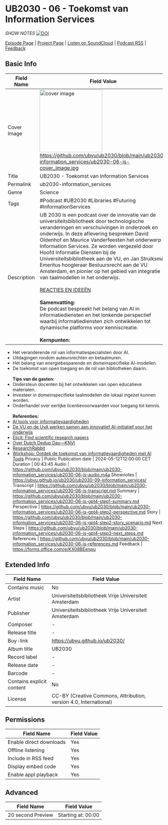 # UB2030 - 06 - Toekomst van Information Services
*SHOW NOTES*
[![DOI](https://zenodo.org/badge/679753673.svg)](https://zenodo.org/doi/10.5281/zenodo.10666049)

[Episode Page](https://ubvu.github.io/ub2030/ub2030-09-information_services/) | [Project Page](https://ubvu.github.io/ub2030/) | [Listen on SoundCloud](https://soundcloud.com/vu-library-live/sets/ub2030-the-future-of-research-libraries) | [Podcast RSS](https://feeds.soundcloud.com/users/soundcloud:users:527805591/sounds.rss) | [Feedback](https://forms.office.com/e/KX08BEenpu)

## Basic Info

Field Name       | Field Value    
---|---
Cover Image            |  <img src="ub2030-06-is-cover_image.png" alt="cover image" style="width:200px;height:auto;"> <br/> <https://github.com/ubvu/ub2030/blob/main/ub2030-information_services/ub2030-06-is-cover_image.jpg>
Title            | UB2030 - Toekomst van Information Services
Permalink        | ub2030-information_services 
Genre            | Science
Tags             | #Podcast #UB2030 #Libraries #Futuring #InformationServices
Description      | UB 2030 is een podcast over de innovatie van de universiteitsbibliotheek door technologische veranderingen en verschuivingen in onderzoek en onderwijs. In deze aflevering bespreken David Oldenhof en Maurice Vanderfeesten het onderwerp Information Services. Ze worden vergezeld door Hoofd Informatie Diensten bij de Universiteitsbibliotheek aan de VU, en Jan Struiksma, Emeritus hoogleraar Bestuursrecht aan de VU Amsterdam, en pionier op het gebied van integratie van taalmodellen in het onderwijs. <br/><br/> [REACTIES EN IDEEËN](https://forms.office.com/e/KX08BEenpu) <br/><br/>  **Samenvatting:**<br/>  De podcast bespreekt het belang van AI in informatiediensten en het lonkende perspectief waarbij informatiediensten zich ontwikkelen tot dynamische platforms voor kenniscreatie. <br/><br/> **Kernpunten:**<br/>  
  - Het veranderende rol van informatiespecialisten door AI.
  - Uitdagingen rondom auteursrechten en betaalmuren.
  - Het belang van energiebesparende en domeinspecifieke AI-modellen.
  - De toekomst van open toegang en de rol van bibliotheken daarin.<br/><br/>  **Tips van de gasten:**<br/>  
  - Ondersteun docenten bij het ontwikkelen van open educatieve materialen.
  - Investeer in domeinspecifieke taalmodellen die lokaal ingezet kunnen worden.
  - Onderhandel over eerlijke licentievoorwaarden voor toegang tot kennis.<br/><br/>  **Referenties:**<br/>  
  - [AI tools voor informatievaardigheden](https://docs.google.com/spreadsheets/u/1/d/1DtU7SHE1vBLFMyxFvgRyxyXkQOHhPlweO9lRzXpYmsM/edit?usp=embed_facebook)
  - [De VU en de UvA werken samen aan innovatief AI-initiatief voor het onderwijs](https://vu.nl/nl/nieuws/2023/de-vu-en-de-uva-werken-samen-aan-innovatief-ai-initiatief-voor-het-onderwijs)
  - [Elicit: Find scientific research papers](https://elicit.com/)
  - [Over Dutch Dedup Day—KNVI](https://www.knvi.nl/bijeenkomsten/detail/386/dutch-dedup-day)
  - [ResearchRabbit](https://www.researchrabbit.ai)
  - [Workshop: Ontdek de toekomst van informatievaardigheden met AI Tools](https://www.shb-online.nl/events/workshop-ontdek-de-toekomst-van-informatievaardigheden-met-ai-tools/)
Privacy          | Public
Publication date | 2024-05-12T12:00:00 CET
Duration         | 00:43:45
Audio            | <https://github.com/ubvu/ub2030/blob/main/ub2030-information_services/ub2030-06-is-audio.m4a>
Shownotes        | <https://ubvu.github.io/ub2030/ub2030-09-information_services/>
Transcript       | <https://github.com/ubvu/ub2030/blob/main/ub2030-information_services/ub2030-06-is-transcript.md>
Summary          | <https://github.com/ubvu/ub2030/blob/main/ub2030-information_services/ub2030-06-is-gpt4-step1-summary.md>
Perspective      | <https://github.com/ubvu/ub2030/blob/main/ub2030-information_services/ub2030-06-is-gpt4-step2-perspective.md>
Story      | <https://github.com/ubvu/ub2030/blob/main/ub2030-information_services/ub2030-06-is-gpt4-step2-story_scenario.md>
Next Steps       | <https://github.com/ubvu/ub2030/blob/main/ub2030-information_services/ub2030-06-is-gpt4-step3-next_steps.md>
References       | <https://github.com/ubvu/ub2030/blob/main/ub2030-information_services/ub2030-06-is-references.md>
Feedback         | <https://forms.office.com/e/KX08BEenpu>

## Extended Info

  Field Name                 | Field Value 
  --------------------------  | -------------------------------------------------------------------
  Contains music              | No
  Artist                      | Universiteitsbibliotheek Vrije Universiteit Amsterdam
  Publisher                   | Universiteitsbibliotheek Vrije Universiteit Amsterdam
  Composer                    | \-
  Release title               | \-
  Buy-link                    | <https://ubvu.github.io/ub2030/>
  Album title                 | UB2030
  Record label                | \-
  Release date                | \-
  Barcode                     | \-
  Contains explicit content   | No
  License                     | CC-BY (Creative Commons, Attribution, version 4.0, International)

## Permissions

  Field Name               | Field Value
  -------------------------| -------------
  Enable direct downloads  | Yes
  Offline listening        | Yes
  Include in RSS feed      | Yes
  Display embed code       | Yes
  Enable appl playback     | Yes
                             

## Advanced

  Field Name         | Field Value
  -------------------| --------------------
  20 second Preview  | Starting at: 00:00
